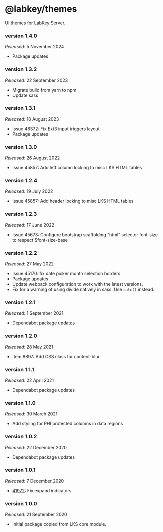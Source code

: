 # @labkey/themes
UI themes for LabKey Server.

### version 1.4.0
*Released*: 5 November 2024
- Package updates

### version 1.3.2
*Released*: 22 September 2023
* Migrate build from yarn to npm
* Update sass

### version 1.3.1
*Released*: 18 August 2023
* Issue 48372: Fix Ext3 input triggers layout
* Package updates

### version 1.3.0
*Released*: 26 August 2022
* Issue 45857: Add left column locking to misc LKS HTML tables

### version 1.2.4
*Released*: 19 July 2022
* Issue 45857: Add header locking to misc LKS HTML tables

### version 1.2.3
*Released*: 17 June 2022
* Issue 45673: Configure bootstrap scaffolding "html" selector font-size to respect $font-size-base

### version 1.2.2
*Released*: 27 May 2022
* Issue 45170: fix date picker month selection borders
* Package updates
* Update webpack configuration to work with the latest versions.
* Fix for a warning of using divide natively in sass. Use `calc()` instead.

### version 1.2.1
*Released*: 1 September 2021
* Dependabot package updates

### version 1.2.0
*Released*: 28 May 2021
* Item 8897: Add CSS class for content-blur

### version 1.1.1
*Released*: 22 April 2021
* Dependabot package updates

### version 1.1.0
*Released*: 30 March 2021
* Add styling for PHI protected columns in data regions

### version 1.0.2
*Released*: 22 December 2020
* Dependabot package updates

### version 1.0.1
*Released*: 7 December 2020
* [41972](https://www.labkey.org/home/Developer/issues/issues-details.view?issueId=41972): Fix expand indicators

### version 1.0.0
*Released*: 21 September 2020
* Initial package copied from LKS core module.
